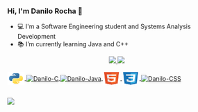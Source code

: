 ### Hi, I'm Danilo Rocha 👋

- 💻 I'm a Software Engineering student and Systems Analysis Development 
- 📚 I’m currently learning Java and C++


<div align="center">
  <a href="https://github.com/danilosrocha" target="_blank">
  <img height="180em" src="https://github-readme-stats.vercel.app/api?username=danilosrocha&show_icons=true&theme=dark&include_all_commits=true&count_private=true"/>
  <img height="180em" src="https://github-readme-stats.vercel.app/api/top-langs/?username=danilosrocha&layout=compact&langs_count=7&theme=dark"/>
</div>

<div style="display: inline_block"><br>
  <img align="center" alt="Danilo-Python" height="30" width="40" src="https://raw.githubusercontent.com/devicons/devicon/master/icons/python/python-original.svg">
  <img align="center" alt="Danilo-C" height="30" width="40" src="https://cdn.jsdelivr.net/gh/devicons/devicon/icons/c/c-original.svg" />
  <img align="center" alt="Danilo-Java" height="30" width="40" src="https://cdn.jsdelivr.net/gh/devicons/devicon/icons/java/java-original.svg" />
  <img align="center" alt="Danilo-HTML" height="30" width="40" src="https://raw.githubusercontent.com/devicons/devicon/master/icons/html5/html5-original.svg">
  <img align="center" alt="Danilo-CSS" height="30" width="40" src="https://raw.githubusercontent.com/devicons/devicon/master/icons/css3/css3-original.svg">
  <img align="center" alt="Danilo-CSS" height="30" width="40" src="https://cdn.jsdelivr.net/gh/devicons/devicon/icons/bootstrap/bootstrap-plain.svg" />
  
  

</div>

##
                                                                                                                                                    
<div> 
  <a href="https://www.linkedin.com/in/danilosrocha-/" target="_blank"><img src="https://img.shields.io/badge/-LinkedIn-%230077B5?style=for-the-badge&logo=linkedin&logoColor=white" target="_blank"></a> 
 
  
 
</div>
                                                                                                                                                    
                                                                                                                                                    
                                                                                                                                               
